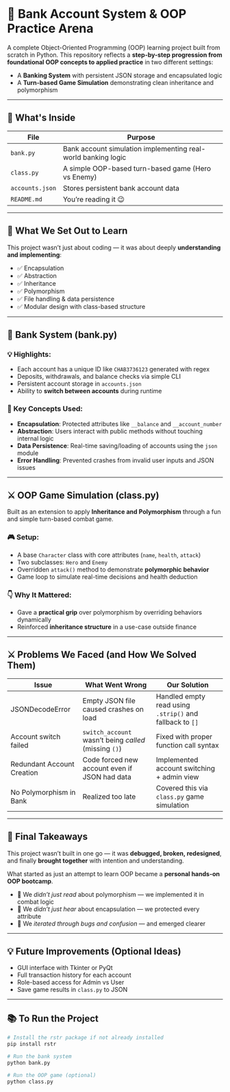 # 💼 Bank Account System & OOP Practice Arena

A complete Object-Oriented Programming (OOP) learning project built from scratch in Python. This repository reflects a **step-by-step progression from foundational OOP concepts to applied practice** in two different settings:

- A **Banking System** with persistent JSON storage and encapsulated logic
- A **Turn-based Game Simulation** demonstrating clean inheritance and polymorphism

---

## 🧩 What's Inside

| File         | Purpose                                                                 |
|--------------|-------------------------------------------------------------------------|
| `bank.py`    | Bank account simulation implementing real-world banking logic           |
| `class.py`   | A simple OOP-based turn-based game (Hero vs Enemy)                      |
| `accounts.json` | Stores persistent bank account data                                   |
| `README.md`  | You’re reading it 😉                                                     |

---

## 🚀 What We Set Out to Learn

This project wasn’t just about coding — it was about deeply **understanding and implementing**:

- ✅ Encapsulation
- ✅ Abstraction
- ✅ Inheritance
- ✅ Polymorphism
- ✅ File handling & data persistence
- ✅ Modular design with class-based structure

---

## 🔐 Bank System (bank.py)

### 💡 Highlights:
- Each account has a unique ID like `CHAB3736123` generated with regex
- Deposits, withdrawals, and balance checks via simple CLI
- Persistent account storage in `accounts.json`
- Ability to **switch between accounts** during runtime
  
### 🔧 Key Concepts Used:
- **Encapsulation**: Protected attributes like `__balance` and `__account_number`
- **Abstraction**: Users interact with public methods without touching internal logic
- **Data Persistence**: Real-time saving/loading of accounts using the `json` module
- **Error Handling**: Prevented crashes from invalid user inputs and JSON issues

---

## ⚔️ OOP Game Simulation (class.py)

Built as an extension to apply **Inheritance and Polymorphism** through a fun and simple turn-based combat game.

### 🎮 Setup:
- A base `Character` class with core attributes (`name`, `health`, `attack`)
- Two subclasses: `Hero` and `Enemy`
- Overridden `attack()` method to demonstrate **polymorphic behavior**
- Game loop to simulate real-time decisions and health deduction

### 👇 Why It Mattered:
- Gave a **practical grip** over polymorphism by overriding behaviors dynamically
- Reinforced **inheritance structure** in a use-case outside finance

---

## ⚔️ Problems We Faced (and How We Solved Them)

| Issue | What Went Wrong | Our Solution |
|-------|------------------|---------------|
| JSONDecodeError | Empty JSON file caused crashes on load | Handled empty read using `.strip()` and fallback to `[]` |
| Account switch failed | `switch_account` wasn’t being *called* (missing `()`) | Fixed with proper function call syntax |
| Redundant Account Creation | Code forced new account even if JSON had data | Implemented account switching + admin view |
| No Polymorphism in Bank | Realized too late | Covered this via `class.py` game simulation |

---

## 🧠 Final Takeaways

This project wasn’t built in one go — it was **debugged, broken, redesigned**, and finally **brought together** with intention and understanding.

What started as just an attempt to learn OOP became a **personal hands-on OOP bootcamp**.

- 📘 We *didn’t just read* about polymorphism — we implemented it in combat logic
- 🔐 We *didn’t just hear* about encapsulation — we protected every attribute
- 🔄 We *iterated through bugs and confusion* — and emerged clearer

---

## 💡 Future Improvements (Optional Ideas)

- GUI interface with Tkinter or PyQt
- Full transaction history for each account
- Role-based access for Admin vs User
- Save game results in `class.py` to JSON

---

## 📚 To Run the Project

```bash
# Install the rstr package if not already installed
pip install rstr

# Run the bank system
python bank.py

# Run the OOP game (optional)
python class.py

